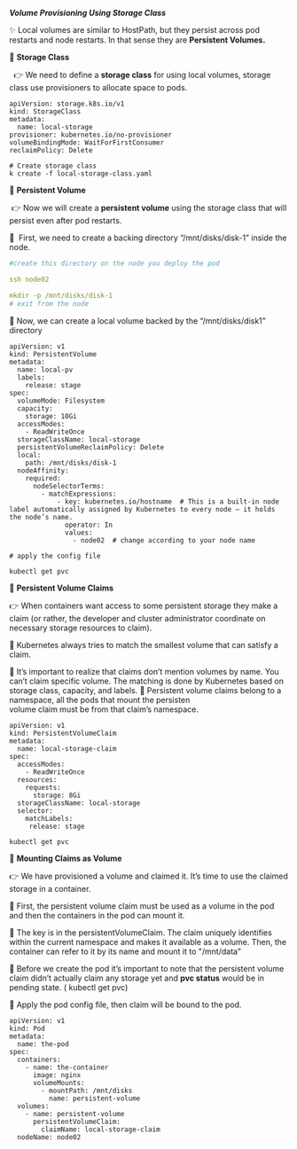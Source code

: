 ***Volume Provisioning Using Storage Class***

✨ Local volumes are similar to HostPath, but they persist across pod restarts and node restarts. In that sense they are **Persistent Volumes.**

🎯 **Storage Class**

  👉 We need to define a **storage class** for using local volumes, storage class use provisioners to allocate space to pods.
```
apiVersion: storage.k8s.io/v1
kind: StorageClass
metadata:
  name: local-storage
provisioner: kubernetes.io/no-provisioner
volumeBindingMode: WaitForFirstConsumer
reclaimPolicy: Delete
```

```
# Create storage class
k create -f local-storage-class.yaml
```

🎯 **Persistent Volume**

 👉 Now we will create a **persistent volume** using the storage class that will persist even after pod restarts.

🥕  First, we need to create a backing directory “/mnt/disks/disk-1” inside the node.

```yaml
#create this directory on the node you deploy the pod

ssh node02

mkdir -p /mnt/disks/disk-1
# exit from the node
```

🥕 Now, we can create a local volume backed by the “/mnt/disks/disk1” directory

```
apiVersion: v1 
kind: PersistentVolume
metadata:
  name: local-pv
  labels:
    release: stage
spec:
  volumeMode: Filesystem
  capacity:
    storage: 10Gi
  accessModes:
    - ReadWriteOnce
  storageClassName: local-storage
  persistentVolumeReclaimPolicy: Delete
  local:
    path: /mnt/disks/disk-1
  nodeAffinity:
    required:
      nodeSelectorTerms:
        - matchExpressions:
            - key: kubernetes.io/hostname  # This is a built-in node label automatically assigned by Kubernetes to every node — it holds the node’s name.
              operator: In 
              values:
                - node02  # change according to your node name

# apply the config file

```

```
kubectl get pvc
```
🎯 **Persistent Volume Claims**

  👉 When containers want access to some persistent storage they make a claim (or rather, the developer and cluster administrator coordinate on necessary storage resources to claim).

  🥕 Kubernetes always tries to match the smallest volume that can satisfy a claim.

  🥕 It’s important to realize that claims don’t mention volumes by name. You can’t claim
specific volume. The matching is done by Kubernetes based on storage class, capacity, 
and labels.
🥕 Persistent volume claims belong to a namespace, all the pods that mount the persisten           
volume claim must be from that claim’s namespace.

```
apiVersion: v1
kind: PersistentVolumeClaim
metadata:
  name: local-storage-claim
spec:
  accessModes:
    - ReadWriteOnce
  resources:
    requests:
      storage: 8Gi
  storageClassName: local-storage
  selector:
    matchLabels:
     release: stage
```
```
kubectl get pvc
````

🎯 **Mounting Claims as Volume**

👉 We have provisioned a volume and claimed it. It’s time to use the claimed storage in a container.

🥕 First, the persistent volume claim must be used as a volume in the pod and then the containers in the pod can mount it.

🥕 The key is in the persistentVolumeClaim. The claim uniquely identifies within the current namespace and makes it available as a volume. Then, the container can refer to it by its name and mount it to "/mnt/data”

🥕 Before we create the pod it’s important to note that the persistent volume claim didn’t    actually claim any storage yet and **pvc status** would be in pending state. ( kubectl get pvc)

🥕 Apply the pod config file, then claim will be bound to the pod.

```
apiVersion: v1
kind: Pod
metadata:
  name: the-pod
spec:
  containers:
    - name: the-container
      image: nginx
      volumeMounts:
        - mountPath: /mnt/disks
          name: persistent-volume
  volumes:
    - name: persistent-volume
      persistentVolumeClaim:
        claimName: local-storage-claim
  nodeName: node02

```
